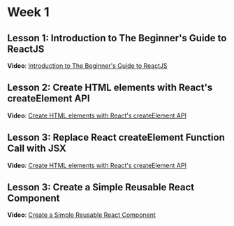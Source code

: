 # Week 1

## Lesson 1: Introduction to The Beginner's Guide to ReactJS
**Video**: [Introduction to The Beginner's Guide to ReactJS](https://egghead.io/lessons/react-style-react-components-with-classname-and-in-line-styles)


## Lesson 2: Create HTML elements with React's createElement API
**Video**: [Create HTML elements with React's createElement API](https://egghead.io/lessons/react-create-html-elements-with-react-s-createelement-api)


## Lesson 3: Replace React createElement Function Call with JSX
**Video**: [Create HTML elements with React's createElement API](https://egghead.io/lessons/react-replace-react-createelement-function-call-with-jsx)


## Lesson 3: Create a Simple Reusable React Component
**Video**: [Create a Simple Reusable React Component](https://egghead.io/lessons/react-create-a-simple-reusable-react-component)
